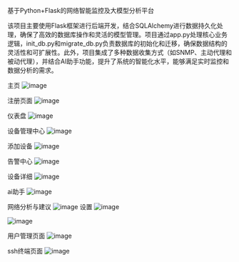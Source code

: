 ﻿基于Python+Flask的网络智能监控及大模型分析平台
 
   该项目主要使用Flask框架进行后端开发，结合SQLAlchemy进行数据持久化处理，确保了高效的数据库操作和灵活的模型管理。项目通过app.py处理核心业务逻辑，init_db.py和migrate_db.py负责数据库的初始化和迁移，确保数据结构的灵活性和可扩展性。此外，项目集成了多种数据收集方式（如SNMP、主动代理和被动代理），并结合AI助手功能，提升了系统的智能化水平，能够满足实时监控和数据分析的需求。
   
 主页
![image](https://github.com/user-attachments/assets/f74086bc-ef6a-438e-962b-1de6e53c373c)

注册页面
![image](https://github.com/user-attachments/assets/cb3ad550-22d9-4db0-8e5d-be2d2aedaa71)

仪表盘
![image](https://github.com/user-attachments/assets/cc0375f1-113c-4604-95a5-227d743dddd6)

设备管理中心
![image](https://github.com/user-attachments/assets/37def621-6076-4ee5-83de-633293fefa14)

添加设备
![image](https://github.com/user-attachments/assets/8c40448e-3c41-49b6-b62d-038ef00d0995)

告警中心
![image](https://github.com/user-attachments/assets/d01fa988-de3d-45d3-b7b8-ea84b897e8d0)

设备详细
![image](https://github.com/user-attachments/assets/c1084429-8f7e-4420-b10e-2f1305a9e324)

ai助手
![image](https://github.com/user-attachments/assets/1903d95f-4ee1-4cc0-b20e-4ad99a887fff)

网络分析与建议
![image](https://github.com/user-attachments/assets/a08cf620-964a-430b-9bd5-665bd8a3cad4)
设置
![image](https://github.com/user-attachments/assets/1d619582-c85c-42c6-b04b-5b78d8a3cbbc)

![image](https://github.com/user-attachments/assets/00c0ef9f-fb70-402f-a51c-6ef9447a0baf)

用户管理页面
![image](https://github.com/user-attachments/assets/df37e473-2411-4599-a224-3d74d07e4bf5)

ssh终端页面
![image](https://github.com/user-attachments/assets/ccfa6132-0642-4bfa-895c-2c7b5063da1c)
